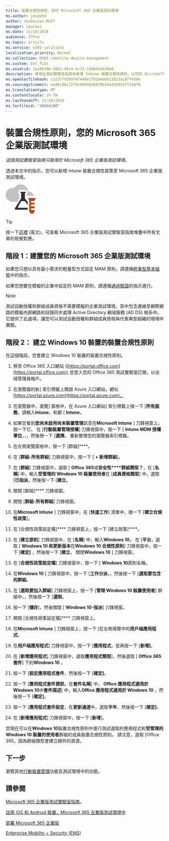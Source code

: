```yaml
---
title: 裝置合規性原則，您的 Microsoft 365 企業版測試環境
ms.author: josephd
author: JoeDavies-MSFT
manager: laurawi
ms.date: 11/14/2018
audience: ITPro
ms.topic: article
ms.service: o365-solutions
localization_priority: Normal
ms.collection: M365-identity-device-management
ms.custom: Ent_TLGs
ms.assetid: 1aa9639b-2862-49c4-bc33-1586dda636b8
description: 使用此測試實驗室指南來新增 Intune 裝置合規性原則，以您的 Microsoft 365 企業版測試環境。
ms.openlocfilehash: c323779399f6f440e1f9104e6611023a18ffe59e
ms.sourcegitcommit: ea48c86c727dcd9d4b3b970b14a4260337f158f9
ms.translationtype: MT
ms.contentlocale: zh-TW
ms.lasthandoff: 11/18/2019
ms.locfileid: "38694100"
---
```

# <a name="device-compliance-policies-for-your-microsoft-365-enterprise-test-environment"></a>裝置合規性原則，您的 Microsoft 365 企業版測試環境

*這個測試實驗室指南只能用於 Microsoft 365 企業版測試環境。*

透過本文中的指示，您可以新增 Intune 裝置合規性政策至 Microsoft 365 企業版測試環境。

![Microsoft Cloud 的測試實驗室指南](media/m365-enterprise-test-lab-guides/cloud-tlg-icon.png)

> [!TIP]
> 按一下[這裡](media/m365-enterprise-test-lab-guides/Microsoft365EnterpriseTLGStack.pdf) (英文)，可查看 Microsoft 365 企業版測試實驗室指南堆疊中所有文章的視覺對應。

## <a name="phase-1-build-out-your-microsoft-365-enterprise-test-environment"></a>階段 1：建置您的 Microsoft 365 企業版測試環境

如果您只想以具有最小需求的輕量型方式設定 MAM 原則，請遵循[輕量型基本組態](lightweight-base-configuration-microsoft-365-enterprise.md)中的指示。
  
如果您想要在模擬的企業中設定的 MAM 原則，請遵循[通過驗證](pass-through-auth-m365-ent-test-environment.md)的指示進行。
  
> [!NOTE]
> 測試自動授權和群組成員資格不需要模擬的企業測試環境，其中包含連線至網際網路的模擬內部網路和目錄同步處理 Active Directory 網域服務 (AD DS) 樹系中。 它提供了此選項，讓您可以測試自動授權和群組成員資格與代表典型組織的環境中實驗。 
>  

## <a name="phase-2-create-a-device-compliance-policy-for-windows-10-devices"></a>階段 2： 建立 Windows 10 裝置的裝置合規性原則

在這個階段，您會建立 Windows 10 裝置的裝置合規性原則。
  
1. 移至 Office 365 入口網站 ([https://portal.office.com](https://portal.office.com)) 並登入您的 Office 365 測試實驗室訂閱，以全域管理員帳戶。
    
2. 在瀏覽器的新] 索引標籤上開啟 Azure 入口網站，網址[https://portal.azure.com](https://portal.azure.com)。

3. 在瀏覽器中，瀏覽] 窗格中，在 Azure 入口網站] 索引標籤上按一下 [**所有服務**，請輸入**Intune**，和都 [ **Intune**。
    
4. 如果您看到**您尚未啟用尚未裝置管理**訊息在**Microsoft Intune** ] 刀鋒視窗上，按一下它。 在 [**行動裝置管理授權**] 刀鋒視窗中，按一下 [ **Intune MDM 授權單位**，，，然後按一下 [**選擇**。 重新整理您的瀏覽器索引標籤。
    
5. 在左側瀏覽窗格中，按一下 [群組]****。
    
6. 在 [**群組-所有群組**] 刀鋒視窗中，按一下 [ **+ 新增群組**]。
    
7. 在 [**群組**] 刀鋒視窗中，選取 [ **Office 365**或**安全性****群組類型？**，在 [**名稱**] 中，輸入**受管理的 Windows 10 裝置使用者**在 [**成員資格類型**] 中，選取 [**已指派**，然後按一下 [**建立**。 
    
8. 關閉 [群組]**** 刀鋒視窗。
    
11. 關閉 [**群組-所有群組**] 刀鋒視窗。
    
12. 在**Microsoft Intune** ] 刀鋒視窗中，在 [**快速工作**] 清單中，按一下 [**建立合規性政策**]。
    
13. 在 [合規性政策設定檔]**** 刀鋒視窗上，按一下 [建立政策]****。
    
14. 在 [**建立原則**] 刀鋒視窗中，在 [**名稱**] 中，輸入**Windows 10**。 在 [**平台**，選取 [ **Windows 10 和更新版本**在**Windows 10 合規性原則**] 刀鋒視窗中，按一下 [**確定]** ，然後按一下 [**建立**。 關閉**Windows 10** ] 刀鋒視窗。
    
15. 在 [**合規性政策設定檔**] 刀鋒視窗中，按一下 [ **Windows 10**原則名稱。
    
16. 在**Windows 10** ] 刀鋒視窗中，按一下 [**工作分派**，，然後按一下 [**選取要包含的群組**。
    
17. 在 [**選取要加入群組**] 刀鋒視窗上，按一下 [**管理 Windows 10 裝置使用者**] 群組中，，然後按一下 [**選取**。
    
18. 按一下 [**儲存**]，然後關閉 [ **Windows 10-指派**] 刀鋒視窗。
    
19. 關閉 [合規性政策設定檔]**** 刀鋒視窗上。
    
20. 在**Microsoft Intune** ] 刀鋒視窗上，按一下 [在左側導覽中的**用戶端應用程式**。
    
21. 在**用戶端應用程式**] 刀鋒視窗中，按一下 [**應用程式**，並再按一下 [**新增]**。 

22. 在 [**新增應用程式**] 刀鋒視窗中，選取**應用程式類型**]，然後選取 [ **Office 365 套件**] 下的**Windows 10** 。

23. 按一下 [**設定應用程式套件**，然後按一下 [**確定]**。

24. 按一下 [**應用程式套件資訊**，在**套件名稱**] 中， **Office 應用程式適用於 Windows 10**中**套件描述**] 中，輸入**Office 應用程式適用於 Windows 10** ，然後按一下 [**確定]**。

25. 按一下 [**應用程式套件設定**，在**更新通道**中，選取**半年**，然後按一下 [**確定]**。

26. 在 [**新增應用程式**] 刀鋒視窗中，按一下 [**新增**]。

您現在可以在**Windows 10**裝置合規性原則中進行測試選取的應用程式和**受管理的 Windows 10 裝置的使用者**群組的成員裝置合規性原則。 請注意，選取 [Office 365，因為群組類型會建立額外的資源。 
  
## <a name="next-step"></a>下一步

瀏覽其他[行動裝置管理](m365-enterprise-test-lab-guides.md#mobile-device-management)功能及測試環境中的功能。

## <a name="see-also"></a>請參閱

[Microsoft 365 企業版測試實驗室指南](m365-enterprise-test-lab-guides.md)。
  
[註冊 iOS 和 Android 裝置，Microsoft 365 企業版測試環境中](enroll-ios-and-android-devices-in-your-microsoft-enterprise-365-dev-test-environ.md)
  
[部署 Microsoft 365 企業版](deploy-microsoft-365-enterprise.md)

[Enterprise Mobility + Security (EMS)](https://www.microsoft.com/cloud-platform/enterprise-mobility-security)
